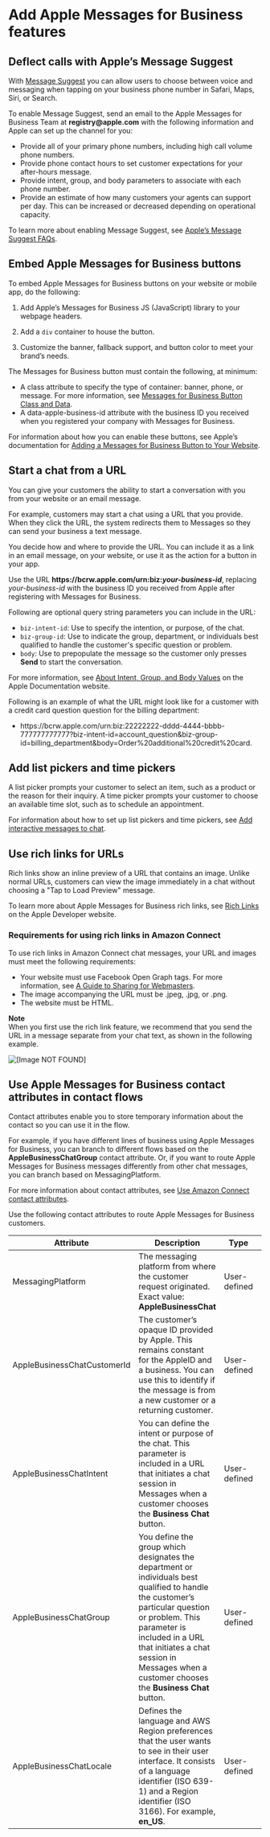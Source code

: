 # Add Apple Messages for Business features<a name="add-apple-business-chat-features"></a>

## Deflect calls with Apple’s Message Suggest<a name="call-deflection"></a>

With [Message Suggest](https://register.apple.com/resources/business-chat/BC-ChatSuggestGuide.pdf) you can allow users to choose between voice and messaging when tapping on your business phone number in Safari, Maps, Siri, or Search\. 

To enable Message Suggest, send an email to the Apple Messages for Business Team at **registry@apple\.com** with the following information and Apple can set up the channel for you: 
+ Provide all of your primary phone numbers, including high call volume phone numbers\.
+ Provide phone contact hours to set customer expectations for your after\-hours message\.
+ Provide intent, group, and body parameters to associate with each phone number\.
+ Provide an estimate of how many customers your agents can support per day\. This can be increased or decreased depending on operational capacity\.

To learn more about enabling Message Suggest, see [Apple’s Message Suggest FAQs](https://register.apple.com/resources/business-chat/faq/business-chat-suggest-faqs.html)\. 

## Embed Apple Messages for Business buttons<a name="embed-apple-business-chat-buttons"></a>

To embed Apple Messages for Business buttons on your website or mobile app, do the following:

1. Add Apple’s Messages for Business JS \(JavaScript\) library to your webpage headers\.

1. Add a `div` container to house the button\.

1. Customize the banner, fallback support, and button color to meet your brand’s needs\.

The Messages for Business button must contain the following, at minimum:
+ A class attribute to specify the type of container: banner, phone, or message\. For more information, see [Messages for Business Button Class and Data](https://developer.apple.com/documentation/businesschat/adding_a_business_chat_button_to_your_website#3021382)\. 
+ A data\-apple\-business\-id attribute with the business ID you received when you registered your company with Messages for Business\.

For information about how you can enable these buttons, see Apple’s documentation for [Adding a Messages for Business Button to Your Website](https://developer.apple.com/documentation/businesschat/adding_a_business_chat_button_to_your_website#overview)\. 

## Start a chat from a URL<a name="start-chat-from-url"></a>

You can give your customers the ability to start a conversation with you from your website or an email message\.

For example, customers may start a chat using a URL that you provide\. When they click the URL, the system redirects them to Messages so they can send your business a text message\.

You decide how and where to provide the URL\. You can include it as a link in an email message, on your website, or use it as the action for a button in your app\.

Use the URL **https://bcrw\.apple\.com/urn:biz:*your\-business\-id***, replacing *your\-business\-id* with the business ID you received from Apple after registering with Messages for Business\.

Following are optional query string parameters you can include in the URL:
+ `biz-intent-id`: Use to specify the intention, or purpose, of the chat\.
+ `biz-group-id`: Use to indicate the group, department, or individuals best qualified to handle the customer's specific question or problem\.
+ `body`: Use to prepopulate the message so the customer only presses **Send** to start the conversation\.

For more information, see [About Intent, Group, and Body Values](https://developer.apple.com/documentation/businesschat/bcchataction/about_intent_group_and_body_values) on the Apple Documentation website\. 

Following is an example of what the URL might look like for a customer with a credit card question question for the billing department: 
+ https://bcrw\.apple\.com/urn:biz:22222222\-dddd\-4444\-bbbb\-777777777777?biz\-intent\-id=account\_question&biz\-group\-id=billing\_department&body=Order%20additional%20credit%20card\.

## Add list pickers and time pickers<a name="add-list-pickers-time-pickers"></a>

A list picker prompts your customer to select an item, such as a product or the reason for their inquiry\. A time picker prompts your customer to choose an available time slot, such as to schedule an appointment\. 

For information about how to set up list pickers and time pickers, see [Add interactive messages to chat](interactive-messages.md)\. 

## Use rich links for URLs<a name="rich-links"></a>

Rich links show an inline preview of a URL that contains an image\. Unlike normal URLs, customers can view the image immediately in a chat without choosing a "Tap to Load Preview" message\. 

To learn more about Apple Messages for Business rich links, see [Rich Links](https://developer.apple.com/design/human-interface-guidelines/business-chat/interactive-messages/rich-links/) on the Apple Developer website\.

### Requirements for using rich links in Amazon Connect<a name="rich-links-requirements"></a>

To use rich links in Amazon Connect chat messages, your URL and images must meet the following requirements:
+ Your website must use Facebook Open Graph tags\. For more information, see [A Guide to Sharing for Webmasters](https://developers.facebook.com/docs/sharing/webmasters/)\. 
+ The image accompanying the URL must be \.jpeg, \.jpg, or \.png\.
+ The website must be HTML\.

**Note**  
When you first use the rich link feature, we recommend that you send the URL in a message separate from your chat text, as shown in the following example\.  

![\[Image NOT FOUND\]](http://docs.aws.amazon.com/connect/latest/adminguide/images/abc-rich-link.png)

## Use Apple Messages for Business contact attributes in contact flows<a name="apple-business-chat-flows"></a>

Contact attributes enable you to store temporary information about the contact so you can use it in the flow\. 

For example, if you have different lines of business using Apple Messages for Business, you can branch to different flows based on the **AppleBusinessChatGroup** contact attribute\. Or, if you want to route Apple Messages for Business messages differently from other chat messages, you can branch based on MessagingPlatform\. 

For more information about contact attributes, see [Use Amazon Connect contact attributes](connect-contact-attributes.md)\. 

Use the following contact attributes to route Apple Messages for Business customers\. 


| Attribute | Description | Type | JSON | 
| --- | --- | --- | --- | 
|  MessagingPlatform  |  The messaging platform from where the customer request originated\.  Exact value: **AppleBusinessChat**  | User\-defined | $\.Attributes\.MessagingPlatform | 
|  AppleBusinessChatCustomerId  |  The customer’s opaque ID provided by Apple\. This remains constant for the AppleID and a business\. You can use this to identify if the message is from a new customer or a returning customer\.  | User\-defined | $\.Attributes\.AppleBusinessChatCustomerId | 
|  AppleBusinessChatIntent  |  You can define the intent or purpose of the chat\. This parameter is included in a URL that initiates a chat session in Messages when a customer chooses the **Business Chat** button\.  | User\-defined | $\.Attributes\.AppleBusinessChatIntent | 
|  AppleBusinessChatGroup  |  You define the group which designates the department or individuals best qualified to handle the customer’s particular question or problem\. This parameter is included in a URL that initiates a chat session in Messages when a customer chooses the **Business Chat** button\.   | User\-defined | $\.Attributes\.AppleBusinessChatGroup | 
|  AppleBusinessChatLocale  |  Defines the language and AWS Region preferences that the user wants to see in their user interface\. It consists of a language identifier \(ISO 639\-1\) and a Region identifier \(ISO 3166\)\. For example, **en\_US**\.   | User\-defined | $\.Attributes\.AppleBusinessChatLocale | 